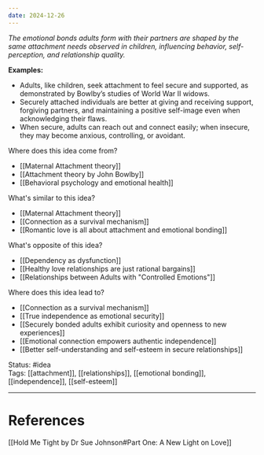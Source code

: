 ```yaml
---
date: 2024-12-26
---
```

_The emotional bonds adults form with their partners are shaped by the same attachment needs observed in children, influencing behavior, self-perception, and relationship quality._

**Examples:**

- Adults, like children, seek attachment to feel secure and supported, as demonstrated by Bowlby’s studies of World War II widows.
- Securely attached individuals are better at giving and receiving support, forgiving partners, and maintaining a positive self-image even when acknowledging their flaws.
- When secure, adults can reach out and connect easily; when insecure, they may become anxious, controlling, or avoidant.

Where does this idea come from?

- [[Maternal Attachment theory]]
- [[Attachment theory by John Bowlby]]
- [[Behavioral psychology and emotional health]]

What's similar to this idea?

- [[Maternal Attachment theory]]
- [[Connection as a survival mechanism]]
- [[Romantic love is all about attachment and emotional bonding]]

What's opposite of this idea?

- [[Dependency as dysfunction]]
- [[Healthy love relationships are just rational bargains]]
- [[Relationships between Adults with "Controlled Emotions"]]

Where does this idea lead to?

- [[Connection as a survival mechanism]]
- [[True independence as emotional security]]
- [[Securely bonded adults exhibit curiosity and openness to new experiences]]
- [[Emotional connection empowers authentic independence]]
- [[Better self-understanding and self-esteem in secure relationships]]

Status: #idea  
Tags: [[attachment]], [[relationships]], [[emotional bonding]], [[independence]], [[self-esteem]]

---

# References

[[Hold Me Tight by Dr Sue Johnson#Part One: A New Light on Love]]  